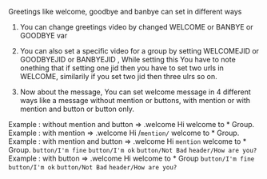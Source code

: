 Greetings like welcome, goodbye and banbye can set in different ways

1. You can change greetings video by changed WELCOME or BANBYE or GOODBYE var
2. You can also set a specific video for a group by setting WELCOMEJID or GOODBYEJID or BANBYEJID , While setting this You have to note onething that if setting one jid then you have to set two urls in WELCOME, similarily if you set two jid then three ulrs so on.

3. Now about the message, You can set welcome message in 4 different ways like a message without mention or buttons, with mention or with mention and button or button only.

Example : without mention and button => .welcome Hi welcome to * Group.
Example : with mention => .welcome Hi /`mention/` welcome to * Group.
Example : with mention and button => .welcome Hi `mention` welcome to * Group. `button/I'm fine` `button/I'm ok` `button/Not Bad` `header/How are you?`
Example : with button => .welcome Hi welcome to * Group `button/I'm fine` `button/I'm ok` `button/Not Bad` `header/How are you?`
